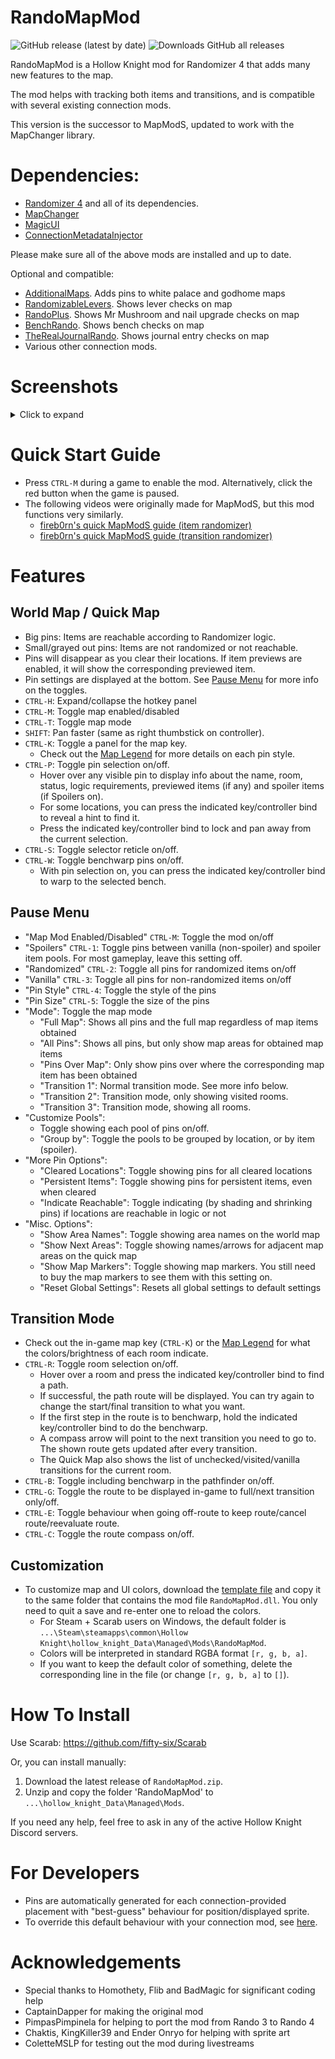 # RandoMapMod
![GitHub release (latest by date)](https://img.shields.io/github/v/release/syyePhenomenol/RandoMapMod)
![Downloads GitHub all releases](https://img.shields.io/github/downloads/syyePhenomenol/RandoMapMod/total)

RandoMapMod is a Hollow Knight mod for Randomizer 4 that adds many new features to the map.

The mod helps with tracking both items and transitions, and is compatible with several existing connection mods.

This version is the successor to MapModS, updated to work with the MapChanger library.

# Dependencies:
- [Randomizer 4](https://github.com/homothetyhk/RandomizerMod) and all of its dependencies.
- [MapChanger](https://github.com/syyePhenomenol/MapChanger)
- [MagicUI](https://github.com/BadMagic100/HollowKnight.MagicUI)
- [ConnectionMetadataInjector](https://github.com/BadMagic100/ConnectionMetadataInjector)

Please make sure all of the above mods are installed and up to date.

Optional and compatible:
- [AdditionalMaps](https://github.com/SFGrenade/AdditionalMaps). Adds pins to white palace and godhome maps
- [RandomizableLevers](https://github.com/flibber-hk/HollowKnight.RandomizableLevers). Shows lever checks on map
- [RandoPlus](https://github.com/flibber-hk/HollowKnight.RandoPlus). Shows Mr Mushroom and nail upgrade checks on map
- [BenchRando](https://github.com/homothetyhk/BenchRando/tree/master/BenchRando). Shows bench checks on map
- [TheRealJournalRando](https://github.com/BadMagic100/TheRealJournalRando). Shows journal entry checks on map
- Various other connection mods.

# Screenshots
<details>
<summary>Click to expand</summary>
    <img src="./ReadmeAssets/Screenshots/WorldMap.jpg" alt="World Map">
    <img src="./ReadmeAssets/Screenshots/QuickMap.jpg" alt="Quick Map">
    <img src="./ReadmeAssets/Screenshots/Transition.jpg" alt="Transition Mode">
    <img src="./ReadmeAssets/Screenshots/Pause.jpg" alt="Pause Menu">
</details>

# Quick Start Guide
- Press `CTRL-M` during a game to enable the mod. Alternatively, click the red button when the game is paused.
- The following videos were originally made for MapModS, but this mod functions very similarly.
    - [fireb0rn's quick MapModS guide (item randomizer)](https://www.youtube.com/watch?v=z35cFvU0McQ&t=1113s)
    - [fireb0rn's quick MapModS guide (transition randomizer)](https://www.youtube.com/watch?v=z35cFvU0McQ&t=1195s)

# Features
## World Map / Quick Map
- Big pins: Items are reachable according to Randomizer logic.
- Small/grayed out pins: Items are not randomized or not reachable.
- Pins will disappear as you clear their locations. If item previews are enabled, it will show the corresponding previewed item.
- Pin settings are displayed at the bottom. See [Pause Menu](#pause-menu) for more info on the toggles.
- ``CTRL-H``: Expand/collapse the hotkey panel
- ``CTRL-M``: Toggle map enabled/disabled
- ``CTRL-T``: Toggle map mode
- ``SHIFT``: Pan faster (same as right thumbstick on controller).
- ``CTRL-K``: Toggle a panel for the map key.
    - Check out the [Map Legend](./MAPLEGEND.md) for more details on each pin style.
- ``CTRL-P``: Toggle pin selection on/off.
    - Hover over any visible pin to display info about the name, room, status, logic requirements, previewed items (if any) and spoiler items (if Spoilers on).
    - For some locations, you can press the indicated key/controller bind to reveal a hint to find it.
    - Press the indicated key/controller bind to lock and pan away from the current selection.
- ``CTRL-S``: Toggle selector reticle on/off.
- ``CTRL-W``: Toggle benchwarp pins on/off.
    - With pin selection on, you can press the indicated key/controller bind to warp to the selected bench.

## Pause Menu
- "Map Mod Enabled/Disabled" `CTRL-M`: Toggle the mod on/off
- "Spoilers" `CTRL-1`: Toggle pins between vanilla (non-spoiler) and spoiler item pools. For most gameplay, leave this setting off.
- "Randomized" `CTRL-2`: Toggle all pins for randomized items on/off
- "Vanilla" `CTRL-3`: Toggle all pins for non-randomized items on/off
- "Pin Style" `CTRL-4`: Toggle the style of the pins
- "Pin Size" `CTRL-5`: Toggle the size of the pins
- "Mode": Toggle the map mode
    - "Full Map": Shows all pins and the full map regardless of map items obtained
    - "All Pins": Shows all pins, but only show map areas for obtained map items
    - "Pins Over Map": Only show pins over where the corresponding map item has been obtained
    - "Transition 1": Normal transition mode. See more info below.
    - "Transition 2": Transition mode, only showing visited rooms.
    - "Transition 3": Transition mode, showing all rooms.
- "Customize Pools":
    - Toggle showing each pool of pins on/off.
    - "Group by": Toggle the pools to be grouped by location, or by item (spoiler).
- "More Pin Options":
    - "Cleared Locations": Toggle showing pins for all cleared locations
    - "Persistent Items": Toggle showing pins for persistent items, even when cleared
    - "Indicate Reachable": Toggle indicating (by shading and shrinking pins) if locations are reachable in logic or not
- "Misc. Options":
    - "Show Area Names": Toggle showing area names on the world map
    - "Show Next Areas": Toggle showing names/arrows for adjacent map areas on the quick map
    - "Show Map Markers": Toggle showing map markers. You still need to buy the map markers to see them with this setting on.
    - "Reset Global Settings": Resets all global settings to default settings
    

## Transition Mode
- Check out the in-game map key (`CTRL-K`) or the [Map Legend](./MAPLEGEND.md) for what the colors/brightness of each room indicate.
- ``CTRL-R``: Toggle room selection on/off.
    - Hover over a room and press the indicated key/controller bind to find a path.
    - If successful, the path route will be displayed. You can try again to change the start/final transition to what you want.
    - If the first step in the route is to benchwarp, hold the indicated key/controller bind to do the benchwarp.
    - A compass arrow will point to the next transition you need to go to. The shown route gets updated after every transition.
    - The Quick Map also shows the list of unchecked/visited/vanilla transitions for the current room.
- `CTRL-B`: Toggle including benchwarp in the pathfinder on/off.
- `CTRL-G`: Toggle the route to be displayed in-game to full/next transition only/off.
- `CTRL-E`: Toggle behaviour when going off-route to keep route/cancel route/reevaluate route.
- `CTRL-C`: Toggle the route compass on/off.

## Customization
- To customize map and UI colors, download the [template file](https://github.com/syyePhenomenol/HollowKnight.RandoMapMod/releases/download/v3.0.0/colors.json) and copy it to the same folder that contains the mod file ``RandoMapMod.dll``. You only need to quit a save and re-enter one to reload the colors.
    - For Steam + Scarab users on Windows, the default folder is `...\Steam\steamapps\common\Hollow Knight\hollow_knight_Data\Managed\Mods\RandoMapMod`.
    - Colors will be interpreted in standard RGBA format ``[r, g, b, a]``.
    - If you want to keep the default color of something, delete the corresponding line in the file (or change ``[r, g, b, a]`` to ``[]``).

# How To Install
Use Scarab: https://github.com/fifty-six/Scarab

Or, you can install manually:
1. Download the latest release of `RandoMapMod.zip`.
2. Unzip and copy the folder 'RandoMapMod' to `...\hollow_knight_Data\Managed\Mods`.

If you need any help, feel free to ask in any of the active Hollow Knight Discord servers.

# For Developers
- Pins are automatically generated for each connection-provided placement with "best-guess" behaviour for position/displayed sprite.
- To override this default behaviour with your connection mod, see [here](./RandoMapMod/Pins/InteropProperties.cs).

# Acknowledgements
- Special thanks to Homothety, Flib and BadMagic for significant coding help
- CaptainDapper for making the original mod
- PimpasPimpinela for helping to port the mod from Rando 3 to Rando 4
- Chaktis, KingKiller39 and Ender Onryo for helping with sprite art
- ColetteMSLP for testing out the mod during livestreams
